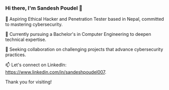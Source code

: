 ### Hi there, I'm Sandesh Poudel 👋

👀 Aspiring Ethical Hacker and Penetration Tester based in Nepal, committed to mastering cybersecurity.

🌱 Currently pursuing a Bachelor's in Computer Engineering to deepen technical expertise.

💼 Seeking collaboration on challenging projects that advance cybersecurity practices.

📫 Let's connect on LinkedIn: https://www.linkedin.com/in/sandeshpoudel007.

Thank you for visiting!
